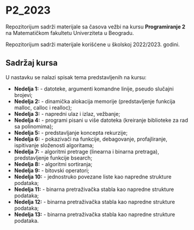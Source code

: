 # P2_2023
Repozitorijum sadrži materijale sa časova vežbi na kursu **Programiranje 2** na Matematičkom fakultetu Univerziteta u Beogradu.

Repozitorijum sadrži materijale korišćene u školskoj 2022/2023. godini.

## Sadržaj kursa
U nastavku se nalazi spisak tema predstavljenih na kursu:
- **Nedelja 1:** - datoteke, argumenti komandne linije, pseudo slučajni brojevi;
- **Nedelja 2:** - dinamička alokacija memorije (predstavljenje funkcija malloc, calloc i realloc);
- **Nedelja 3:** - napredni ulaz i izlaz, vežbanje;
- **Nedelja 4:** - programi pisani u više datoteka (kreiranje biblioteke za rad sa polinomima);
- **Nedelja 5:** - predstavljanje koncepta rekurzije;
- **Nedelja 6:** - pokazivači na funkcije, debagovanje, profajliranje, ispitivanje složenosti algoritama;
- **Nedelja 7:** - algoritmi pretrage (linearna i binarna pretraga), predstavljenje funkcije bsearch; 
- **Nedelja 8:** - algoritmi sortiranja;
- **Nedelja 9:** - bitovski operatori;
- **Nedelja 10:** - jednostruko povezane liste kao napredne strukture podataka;
- **Nedelja 11:** - binarna pretraživačka stabla kao napredne strukture podataka;
- **Nedelja 12:** - binarna pretraživačka stabla kao napredne strukture podataka;
- **Nedelja 13:** - binarna pretraživačka stabla kao napredne strukture podataka.
